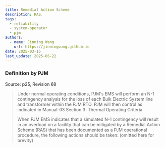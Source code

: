 ```yaml
---
title: Remedial Action Scheme
description: RAS.
tags:
  - reliability
  - system-operator
  - pjm
authors:
  - name: Jinning Wang
    url: https://jinningwang.github.io
date: 2025-03-15
last_update: 2025-06-22
---
```


### Definition by PJM

Source: <d-cite key="pjm2025m3"></d-cite> p25, Revision 68

> Under normal operating conditions, PJM's EMS will perform an N-1 contingency analysis for the loss of each Bulk Electric System line and transformer within the PJM RTO. PJM will then control as indicated in Manual-03 Section 3: Thermal Operating Criteria.
>
> When PJM EMS indicates that a simulated N-1 contingency will result in an overload on a facility that can be mitigated by a Remedial Action Scheme (RAS) that has been documented as a PJM operational procedure, the following actions should be taken: (omitted here for brevity)
